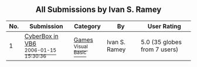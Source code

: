 ﻿<div align="center">

## All Submissions by Ivan S\. Ramey

</div>

No.  | Submission | Category | By   | User Rating
---- | ---------- | -------- | ---- | -----------
1 | [CyberBox in VB6<br /><sup>2006-01-15 15:30:36</sup>](https://github.com/Planet-Source-Code/ivan-s-ramey-cyberbox-in-vb6__1-63910) | [Games<br /><sup>Visual Basic</sup>](../ByCategory/games__1-38.md) | Ivan S\. Ramey | 5.0 (35 globes from 7 users)
